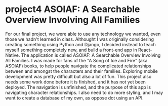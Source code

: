 # project4 ASOIAF: A Searchable Overview Involving All Families

For our final project, we were able to use any technology we wanted, even those we hadn't learned in class. Althought I was originally considering creating something using Python and Django, I decided instead to teach myself something completely new, and build a front-end app in React-Native. The application is called ASOIAF: A Searchable Overview Involving All Families. I was made for fans of the "A Song of Ice and Fire" (aka ASOIAF) books, to help people navigate the complicated relationships between and amongst the characters and their families. Exploring mobile development was pretty difficult but also a lot of fun. This project also needs some work done before it is finished, and it has not yet been deployed. The navigation is unfinished, and the purpose of this app is navigating character relationships. I also need to do more styling, and I may want to create a database of my own, as oppose dot using an API.
